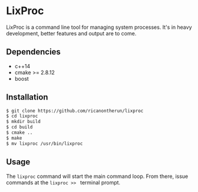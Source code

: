 # LixProc

LixProc is a command line tool for managing system processes. It's in heavy development, better features and output are to come.

## Dependencies
* c++14
* cmake >= 2.8.12
* boost
## Installation
```sh
$ git clone https://github.com/ricanontherun/lixproc
$ cd lixproc
$ mkdir build
$ cd build
$ cmake ..
$ make
$ mv lixproc /usr/bin/lixproc
```

## Usage
The ```lixproc``` command will start the main command loop. From there, issue commands at the ```lixproc >> ``` terminal prompt.
